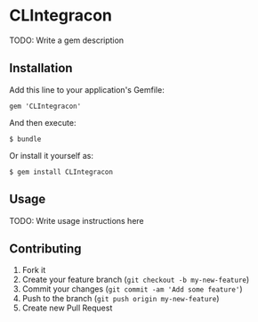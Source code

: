 # CLIntegracon

TODO: Write a gem description

## Installation

Add this line to your application's Gemfile:

    gem 'CLIntegracon'

And then execute:

    $ bundle

Or install it yourself as:

    $ gem install CLIntegracon

## Usage

TODO: Write usage instructions here

## Contributing

1. Fork it
2. Create your feature branch (`git checkout -b my-new-feature`)
3. Commit your changes (`git commit -am 'Add some feature'`)
4. Push to the branch (`git push origin my-new-feature`)
5. Create new Pull Request
